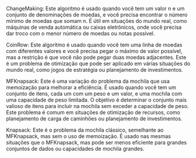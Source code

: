ChangeMaking: Este algoritmo é usado quando você tem um valor n e um conjunto de denominações de moedas, e você precisa encontrar o número mínimo de moedas que somam n. É útil em situações do mundo real, como máquinas de venda automática ou caixas eletrônicos, onde você precisa dar troco com o menor número de moedas ou notas possível.

CoinRow: Este algoritmo é usado quando você tem uma linha de moedas com diferentes valores e você precisa pegar o máximo de valor possível, mas a restrição é que você não pode pegar duas moedas adjacentes. Este é um problema de otimização que pode ser aplicado em várias situações do mundo real, como jogos de estratégia ou planejamento de investimentos.

MFKnapsack: Este é uma variação do problema da mochila que usa memoização para melhorar a eficiência. É usado quando você tem um conjunto de itens, cada um com um peso e um valor, e uma mochila com uma capacidade de peso limitada. O objetivo é determinar o conjunto mais valioso de itens para incluir na mochila sem exceder a capacidade de peso. Este problema é comum em situações de otimização de recursos, como planejamento de carga de caminhões ou planejamento de investimentos.

Knapsack: Este é o problema da mochila clássico, semelhante ao MFKnapsack, mas sem o uso de memoização. É usado nas mesmas situações que o MFKnapsack, mas pode ser menos eficiente para grandes conjuntos de dados ou capacidades de mochila grandes.